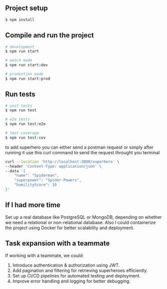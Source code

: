 
## Project setup

```bash
$ npm install
```

## Compile and run the project

```bash
# development
$ npm run start

# watch mode
$ npm run start:dev

# production mode
$ npm run start:prod
```

## Run tests

```bash
# unit tests
$ npm run test

# e2e tests
$ npm run test:e2e

# test coverage
$ npm run test:cov
```

to add superhero you can either send a postman request or simply after running it use this curl command to send the request throught you terminal

```bash
curl --location 'http://localhost:3000/superhero' \
--header 'Content-Type: application/json' \
--data '{
    "name": "Spiderman",
    "superpower": "Spider-Powers",
    "humilityScore": 10
}'
```

## If I had more time

Set up a real database like PostgreSQL or MongoDB, depending on whether we need a relational or non-relational database.
Also I could containerize the project using Docker for better scalability and deployment.

## Task expansion with a teammate
If working with a teammate, we could:

1. Introduce authentication & authorization using JWT.
2. Add pagination and filtering for retrieving superheroes efficiently.
3. Set up CI/CD pipelines for automated testing and deployment.
4. Improve error handling and logging for better debugging.

